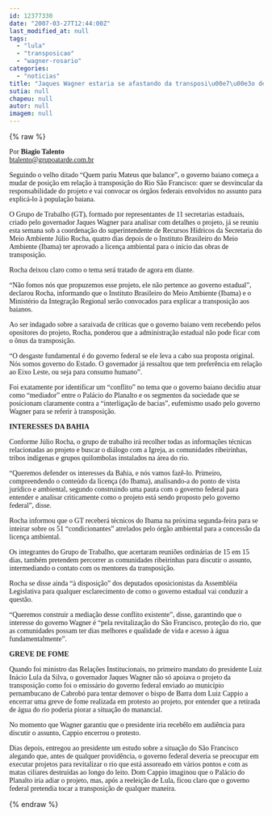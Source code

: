 ```yaml
---
id: 12377330
date: "2007-03-27T12:44:00Z"
last_modified_at: null
tags:
  - "lula"
  - "transposicao"
  - "wagner-rosario"
categories:
  - "noticias"
title: "Jaques Wagner estaria se afastando da transposi\u00e7\u00e3o de Lula?"
sutia: null
chapeu: null
autor: null
imagem: null
---
```

{% raw %}
<p><P><FONT face=Verdana>Por <STRONG>Biagio Talento<BR></STRONG></FONT><A href=\"mailto:btalento@grupoatarde.com.br\"><FONT face=Verdana>btalento@grupoatarde.com.br</FONT></A></P></p>
<p><P><FONT face=Verdana>Seguindo o velho ditado “Quem pariu Mateus que balance”, o governo baiano começa a mudar de posição em relação à transposição do Rio São Francisco: quer se desvincular da responsabilidade do projeto e vai convocar os órgãos federais envolvidos no assunto para explicá-lo à população baiana.</FONT></P></p>
<p><P><FONT face=Verdana>O Grupo de Trabalho (GT), formado por representantes de 11 secretarias estaduais, criado pelo governador Jaques Wagner para analisar com detalhes o projeto, já se reuniu esta semana sob a coordenação do superintendente de Recursos Hídricos da Secretaria do Meio Ambiente Júlio Rocha, quatro dias depois de o Instituto Brasileiro do Meio Ambiente (Ibama) ter aprovado a licença ambiental para o início das obras de transposição. </FONT></P></p>
<p><P><FONT face=Verdana>Rocha deixou claro como o tema será tratado de agora em diante. </FONT></P></p>
<p><P><FONT face=Verdana>“Não fomos nós que propuzemos esse projeto, ele não pertence ao governo estadual”, declarou Rocha, informando que o Instituto Brasileiro do Meio Ambiente (Ibama) e o Ministério da Integração Regional serão convocados para explicar a transposição aos baianos.</FONT></P></p>
<p><P><FONT face=Verdana>Ao ser indagado sobre a saraivada de críticas que o governo baiano vem recebendo pelos opositores do projeto, Rocha, ponderou que a administração estadual não pode ficar com o ônus da transposição.</FONT></P></p>
<p><P><FONT face=Verdana>“O desgaste fundamental é do governo federal se ele leva a cabo sua proposta original. Nós somos governo do Estado. O governador já ressaltou que tem preferência em relação ao Eixo Leste, ou seja para consumo humano”. </FONT></P></p>
<p><P><FONT face=Verdana>Foi exatamente por identificar um “conflito” no tema que o governo baiano decidiu atuar como “mediador” entre o Palácio do Planalto e os segmentos da sociedade que se posicionam claramente contra a “interligação de bacias”, eufemismo usado pelo governo Wagner para se referir à transposição.</FONT></P></p>
<p><P><FONT face=Verdana><STRONG>INTERESSES DA BAHIA</STRONG></FONT></P></p>
<p><P><FONT face=Verdana>Conforme Júlio Rocha, o grupo de trabalho irá recolher todas as informações técnicas relacionadas ao projeto e buscar o diálogo com a Igreja, as comunidades ribeirinhas, tribos indígenas e grupos quilombolas instalados na área do rio. </FONT></P></p>
<p><P><FONT face=Verdana>“Queremos defender os interesses da Bahia, e nós vamos fazê-lo. Primeiro, compreendendo o conteúdo da licença (do Ibama), analisando-a do ponto de vista jurídico e ambiental, segundo construindo uma pauta com o governo federal para entender e analisar criticamente como o projeto está sendo proposto pelo governo federal”, disse. </FONT></P></p>
<p><P><FONT face=Verdana>Rocha informou que o GT receberá técnicos do Ibama na próxima segunda-feira para se inteirar sobre os 51 “condicionantes” atrelados pelo órgão ambiental para a concessão da licença ambiental.</FONT></P></p>
<p><P><FONT face=Verdana>Os integrantes do Grupo de Trabalho, que acertaram reuniões ordinárias de 15 em 15 dias, também pretendem percorrer as comunidades ribeirinhas para discutir o assunto, intermediando o contato com os mentores da transposição.</FONT></P></p>
<p><P><FONT face=Verdana>Rocha se disse ainda “à disposição” dos deputados oposicionistas da Assembléia Legislativa para qualquer esclarecimento de como o governo estadual vai conduzir a questão. </FONT></P></p>
<p><P><FONT face=Verdana>“Queremos construir a mediação desse conflito existente”, disse, garantindo que o interesse do governo Wagner é “pela revitalização do São Francisco, proteção do rio, que as comunidades possam ter dias melhores e qualidade de vida e acesso à água fundamentalmente”.</FONT></P></p>
<p><P><FONT face=Verdana><STRONG>GREVE DE FOME</STRONG></FONT></P></p>
<p><P><FONT face=Verdana>Quando foi ministro das Relações Institucionais, no primeiro mandato do presidente Luiz Inácio Lula da Silva, o governador Jaques Wagner não só apoiava o projeto da transposição como foi o emissário do governo federal enviado ao município pernambucano de Cabrobó para tentar demover o bispo de Barra dom Luiz Cappio a encerrar uma greve de fome realizada em protesto ao projeto, por entender que a retirada de água do rio poderia piorar a situação do manancial.</FONT></P></p>
<p><P><FONT face=Verdana>No momento que Wagner garantiu que o presidente iria recebêlo em audiência para discutir o assunto, Cappio encerrou o protesto. </FONT></P></p>
<p><P><FONT face=Verdana>Dias depois, entregou ao presidente um estudo sobre a situação do São Francisco alegando que, antes de qualquer providência, o governo federal deveria se preocupar em executar projetos para revitalizar o rio que está assoreado em vários pontos e com as matas ciliares destruídas ao longo do leito. Dom Cappio imaginou que o Palácio do Planalto iria adiar o projeto, mas, após a reeleição de Lula, ficou claro que o governo federal pretendia tocar a transposição de qualquer maneira.</FONT></P> </p>
{% endraw %}